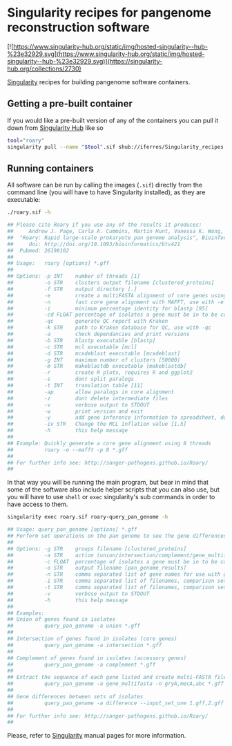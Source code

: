 # Singularity recipes for pangenome reconstruction software

[![https://www.singularity-hub.org/static/img/hosted-singularity--hub-%23e32929.svg](https://www.singularity-hub.org/static/img/hosted-singularity--hub-%23e32929.svg)](https://singularity-hub.org/collections/2730)

[Singularity](https://www.sylabs.io/docs/) recipes for building pangenome software containers.

## Getting a pre-built container

If you would like a pre-built version of any of the containers you can pull it down from [Singularity Hub](https://www.singularity-hub.org/collections/2730/usage)
like so

```sh
tool="roary"
singularity pull --name "$tool".sif shub://iferres/Singularity_recipes:"$tool"
```

## Running containers

All software can be run by calling the images (`.sif`) directly from the command line (you will have to have Singularity installed), as they are executable:
```sh
./roary.sif -h

## Please cite Roary if you use any of the results it produces:
##     Andrew J. Page, Carla A. Cummins, Martin Hunt, Vanessa K. Wong, Sandra Reuter, Matthew T. G. Holden, Maria Fookes, Daniel Falush, Jacqueline A. Keane, Julian Parkhill,
## 	"Roary: Rapid large-scale prokaryote pan genome analysis", Bioinformatics, 2015 Nov 15;31(22):3691-3693
##     doi: http://doi.org/10.1093/bioinformatics/btv421
## 	Pubmed: 26198102
## 
## Usage:   roary [options] *.gff
## 
## Options: -p INT    number of threads [1]
##          -o STR    clusters output filename [clustered_proteins]
##          -f STR    output directory [.]
##          -e        create a multiFASTA alignment of core genes using PRANK
##          -n        fast core gene alignment with MAFFT, use with -e
##          -i        minimum percentage identity for blastp [95]
##          -cd FLOAT percentage of isolates a gene must be in to be core [99]
##          -qc       generate QC report with Kraken
##          -k STR    path to Kraken database for QC, use with -qc
##          -a        check dependancies and print versions
##          -b STR    blastp executable [blastp]
##          -c STR    mcl executable [mcl]
##          -d STR    mcxdeblast executable [mcxdeblast]
##          -g INT    maximum number of clusters [50000]
##          -m STR    makeblastdb executable [makeblastdb]
##          -r        create R plots, requires R and ggplot2
##          -s        dont split paralogs
##          -t INT    translation table [11]
##          -ap       allow paralogs in core alignment
##          -z        dont delete intermediate files
##          -v        verbose output to STDOUT
##          -w        print version and exit
##          -y        add gene inference information to spreadsheet, doesnt work with -e
##          -iv STR   Change the MCL inflation value [1.5]
##          -h        this help message
## 
## Example: Quickly generate a core gene alignment using 8 threads
##          roary -e --mafft -p 8 *.gff
## 
## For further info see: http://sanger-pathogens.github.io/Roary/
## 
```

In that way you will be running the main program, but bear in mind that some of the software also include helper scripts that you can also use, but you will have to use `shell` or `exec` singularity's sub commands in order to have access to them. 
```sh
singularity exec roary.sif roary-query_pan_genome -h

## Usage: query_pan_genome [options] *.gff
## Perform set operations on the pan genome to see the gene differences between groups of isolates.
## 
## Options: -g STR    groups filename [clustered_proteins]
##          -a STR    action (union/intersection/complement/gene_multifasta/difference) [union]
##          -c FLOAT  percentage of isolates a gene must be in to be core [99]
##          -o STR    output filename [pan_genome_results]
##          -n STR    comma separated list of gene names for use with gene_multifasta action
##          -i STR    comma separated list of filenames, comparison set one
##          -t STR    comma separated list of filenames, comparison set two
##          -v        verbose output to STDOUT
##          -h        this help message
##  
## Examples: 
## Union of genes found in isolates
##          query_pan_genome -a union *.gff
##          
## Intersection of genes found in isolates (core genes)
##          query_pan_genome -a intersection *.gff
##          
## Complement of genes found in isolates (accessory genes)
##          query_pan_genome -a complement *.gff
## 
## Extract the sequence of each gene listed and create multi-FASTA files
##          query_pan_genome -a gene_multifasta -n gryA,mecA,abc *.gff
## 
## Gene differences between sets of isolates
##          query_pan_genome -a difference --input_set_one 1.gff,2.gff --input_set_two 3.gff,4.gff,5.gff
## 
## For further info see: http://sanger-pathogens.github.io/Roary/
## 
```

Please, refer to [Singularity](https://www.sylabs.io/docs/) manual pages for more information.



